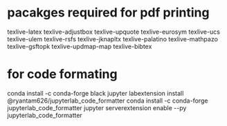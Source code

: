 # pacakges required for pdf printing

texlive-latex
texlive-adjustbox
texlive-upquote
texlive-eurosym
texlive-ucs
texlive-ulem
texlive-rsfs
texlive-jknapltx
texlive-palatino
texlive-mathpazo
texlive-gsftopk
texlive-updmap-map
texlive-bibtex

# for code formating
conda install -c conda-forge black
jupyter labextension install @ryantam626/jupyterlab_code_formatter
conda install -c conda-forge jupyterlab_code_formatter
jupyter serverextension enable --py jupyterlab_code_formatter
